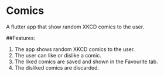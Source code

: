 # Comics

A flutter app that show random XKCD comics to the user.

##Features:

1. The app shows random XKCD comics to the user.
2. The user can like or dislike  a comic.
3. The liked comics are saved and shown in the Favourite tab.
4. The disliked comics are discarded.
